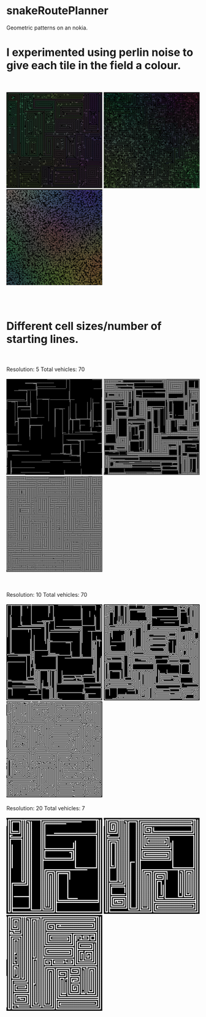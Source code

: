 # snakeRoutePlanner
Geometric patterns on an nokia.

<h1><b>I experimented using perlin noise to give each tile in the field a colour.</b></h1>


</br></br>
<img src="snakePathFinder/output/noiseColour/res10veh10-001599.png" width="250"></img>
<img src="snakePathFinder/output/noiseColour/res10veh10-000245.png" width="250"></img>
<img src="snakePathFinder/output/noiseColour/res10veh10-000217.png" width="250"></img>

</br></br>

<h1><b>Different cell sizes/number of starting lines.</b></h1>

</br></br>
Resolution: 5
Total vehicles: 70
</br></br>
<img src="snakePathFinder/output/res5veh70/1res5veh70.png" width="250"></img>
<img src="snakePathFinder/output/res5veh70/2res5veh70.png" width="250"></img>
<img src="snakePathFinder/output/res5veh70/3res5veh70.png" width="250"></img>

</br></br>
Resolution: 10
Total vehicles: 70
</br></br>
<img src="snakePathFinder/output/res10veh70/1res10veh70.png" width="250"></img>
<img src="snakePathFinder/output/res10veh70/2res10veh70.png" width="250"></img>
<img src="snakePathFinder/output/res10veh70/3res10veh70.png" width="250"></img>
</br></br>
Resolution: 20
Total vehicles: 7
</br></br>
<img src="snakePathFinder/output/res20veh7/1res20veh7.png" width="250"></img>
<img src="snakePathFinder/output/res20veh7/2res20veh7.png" width="250"></img>
<img src="snakePathFinder/output/res20veh7/3res20veh7.png" width="250"></img>
